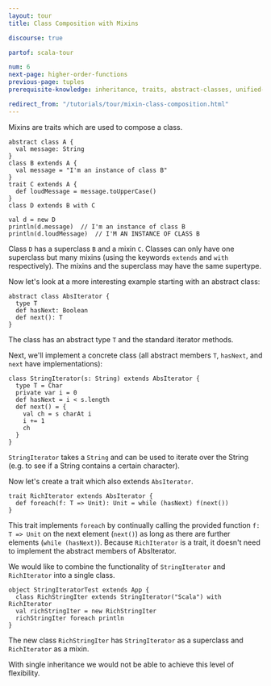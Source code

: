 ```yaml
---
layout: tour
title: Class Composition with Mixins

discourse: true

partof: scala-tour

num: 6
next-page: higher-order-functions
previous-page: tuples
prerequisite-knowledge: inheritance, traits, abstract-classes, unified-types

redirect_from: "/tutorials/tour/mixin-class-composition.html"
---
```

Mixins are traits which are used to compose a class.

```tut
abstract class A {
  val message: String
}
class B extends A {
  val message = "I'm an instance of class B"
}
trait C extends A {
  def loudMessage = message.toUpperCase()
}
class D extends B with C

val d = new D
println(d.message)  // I'm an instance of class B
println(d.loudMessage)  // I'M AN INSTANCE OF CLASS B
```
Class `D` has a superclass `B` and a mixin `C`. Classes can only have one superclass but many mixins (using the keywords `extends` and `with` respectively). The mixins and the superclass may have the same supertype.

Now let's look at a more interesting example starting with an abstract class:

```tut
abstract class AbsIterator {
  type T
  def hasNext: Boolean
  def next(): T
}
```
The class has an abstract type `T` and the standard iterator methods.

Next, we'll implement a concrete class (all abstract members `T`, `hasNext`, and `next` have implementations):

```tut
class StringIterator(s: String) extends AbsIterator {
  type T = Char
  private var i = 0
  def hasNext = i < s.length
  def next() = {
    val ch = s charAt i
    i += 1
    ch
  }
}
```
`StringIterator` takes a `String` and can be used to iterate over the String (e.g. to see if a String contains a certain character).

Now let's create a trait which also extends `AbsIterator`.

```tut
trait RichIterator extends AbsIterator {
  def foreach(f: T => Unit): Unit = while (hasNext) f(next())
}
```
This trait implements `foreach` by continually calling the provided function `f: T => Unit` on the next element (`next()`) as long as there are further elements (`while (hasNext)`). Because `RichIterator` is a trait, it doesn't need to implement the abstract members of AbsIterator.

We would like to combine the functionality of `StringIterator` and `RichIterator` into a single class.

```tut
object StringIteratorTest extends App {
  class RichStringIter extends StringIterator("Scala") with RichIterator
  val richStringIter = new RichStringIter
  richStringIter foreach println
}
```
The new class `RichStringIter` has `StringIterator` as a superclass and `RichIterator` as a mixin.

With single inheritance we would not be able to achieve this level of flexibility.
